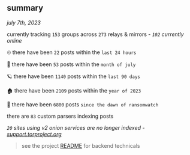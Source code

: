 
## summary
_july 7th, 2023_

currently tracking `153` groups across `273` relays & mirrors - _`102` currently online_

⏲ there have been `22` posts within the `last 24 hours`

🦈 there have been `53` posts within the `month of july`

🪐 there have been `1140` posts within the `last 90 days`

🏚 there have been `2109` posts within the `year of 2023`

🦕 there have been `6800` posts `since the dawn of ransomwatch`

there are `83` custom parsers indexing posts

_`20` sites using v2 onion services are no longer indexed - [support.torproject.org](https://support.torproject.org/onionservices/v2-deprecation/)_

> see the project [README](https://github.com/joshhighet/ransomwatch#ransomwatch--) for backend technicals
